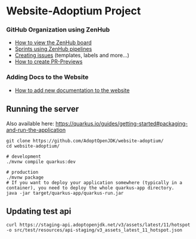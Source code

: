 # Website-Adoptium Project

### GitHub Organization using ZenHub
- [How to view the ZenHub board](https://github.com/AdoptOpenJDK/website-adoptium/wiki/ZENHUB:-Creating-and-Working-with-Issues#working-with-issues-using-zenhub)
- [Sprints using ZenHub pipelines](https://github.com/AdoptOpenJDK/website-adoptium/wiki/ZENHUB:-Creating-and-Working-with-Issues#sprints-using-zenhub-pipelines)
- [Creating issues](https://github.com/AdoptOpenJDK/website-adoptium/wiki/ZENHUB:-Creating-and-Working-with-Issues#creating-issues) (templates, labels and more...)
- [How to create PR-Previews](https://github.com/AdoptOpenJDK/website-adoptium/blob/main/CONTRIBUTING.md)

### Adding Docs to the Website
- [How to add new documentation to the website](https://github.com/AdoptOpenJDK/website-adoptium/blob/main/CONTRIBUTING.md#how-to-add-new-documentation-to-the-website)

## Running the server
Also available here: https://quarkus.io/guides/getting-started#packaging-and-run-the-application
```shell
git clone https://github.com/AdoptOpenJDK/website-adoptium/
cd website-adoptium/

# development
./mvnw compile quarkus:dev

# production
./mvnw package
# If you want to deploy your application somewhere (typically in a container), you need to deploy the whole quarkus-app directory.
java -jar target/quarkus-app/quarkus-run.jar
```

## Updating test api
```shell
curl https://staging-api.adoptopenjdk.net/v3/assets/latest/11/hotspot -o src/test/resources/api-staging/v3_assets_latest_11_hotspot.json
```
